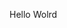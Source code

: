Hello Wolrd






























































































































































































































































































































































































































































































































































































































































































































































































































































































































































































































































































































































































































































































































































































































































































































































































































































































































































































































































































































































































































































































































































































































































































































































































































































































































































































































































































































































































































































































































































































































































































































